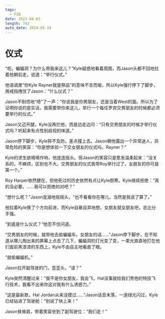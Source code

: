```yaml
---
tags:
  - FIN
date: 2021-04-03
length: 742
auto_date: 2024-05-19
---
```


# 仪式

“呃，蝙蝠洞？为什么带我来这儿？”Kyle疑惑地看着周围，而Jason头都不回地拉着他朝前走，说道：“举行仪式。”

他语调里“你Kyle Rayner就是祭品”的意味不言而喻，所以Kyle强行停下了脚步，用戒指拽住了Jason：“什么仪式？”

Jason不耐烦地“啧”了一声：“你说我是你男朋友，还是当着West的面。所以为了证明你说的是实话，我需要带你来这儿，举行一个每任罗宾交男朋友的时候都必须要举行的仪式。”

Jason又迈开腿，Kyle没再拦他，而是边走边问：“只有交男朋友的时候才举行仪式吗？听起来有点性别歧视的味道。”

Jason停下脚步，Kyle猝不及防，差点撞上去。Jason朝他露出一个异常迷人，异常危险的笑容：“你是想体验一下交女朋友的仪式吗，Rayner？”

Kyle的求生欲嘀嘀作响，他连连摇头。但Jason的笑容只是愈发温柔起来：“没关系的，不麻烦，区别也不大。交男朋友的仪式我带Roy举行过了，女朋友的你可是第一个。”

Roy Harper依然健在，但他死过的历史依然有点让Kyle胆寒。Kyle继续拒绝：“真的没必要。……我可以拒绝的对吧？”

“想什么呢？”Jason宠溺地摇摇头，“也不看看你在哪儿，当然是我说了算了。”

他拉着Kyle换了个方向前进，而Kyle自暴自弃地想，女朋友就女朋友吧，总比分手强。

“到底是什么仪式？”他忍不住问道。

“交男朋友的时候，就带他去偷蝙蝠车。女朋友的话……”Jason停下脚步，在不知道从哪儿掏出来的屏幕上点击了几下，蝙蝠洞的灯光变了变，一束光直直地打在他们面前黑漆漆的东西上，Kyle不由自主地看直了眼。

“就偷蝙蝠机。”

Jason拉开副驾驶的门，歪歪头，“请？”

Kyle突然清醒过来：“我不是你女朋友，我会飞，Hal没事就给我们秀他的特技飞行技术，我看不出来你这对我有什么诱惑力。”

“这是最新款，Hal Jordan从来没摸过……”Jason话音未落，一道绿光闪过，Kyle已经钻进了驾驶舱：“别说了快上来！”

Jason耸耸肩，带着笑容坐到了副驾驶位：“我们走！”
